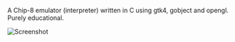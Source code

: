 A Chip-8 emulator (interpreter) written in C using gtk4, gobject and opengl. Purely educational.

![Screenshot](https://github.com/sfinche/C8/blob/main/image.png?raw=true)
